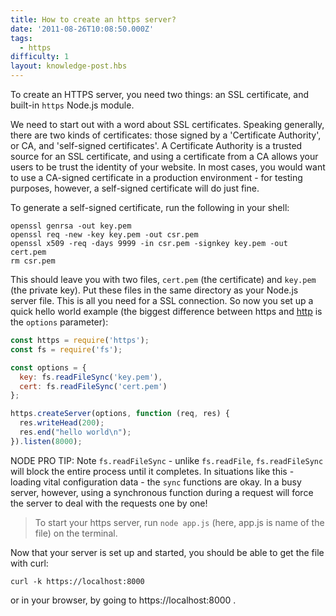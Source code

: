 ```yaml
---
title: How to create an https server?
date: '2011-08-26T10:08:50.000Z'
tags:
  - https
difficulty: 1
layout: knowledge-post.hbs
---
```


To create an HTTPS server, you need two things: an SSL certificate, and built-in `https` Node.js module.

We need to start out with a word about SSL certificates. Speaking generally, there are two kinds of certificates: those signed by a 'Certificate Authority', or CA, and 'self-signed certificates'. A Certificate Authority is a trusted source for an SSL certificate, and using a certificate from a CA allows your users to be trust the identity of your website. In most cases, you would want to use a CA-signed certificate in a production environment - for testing purposes, however, a self-signed certificate will do just fine.

To generate a self-signed certificate, run the following in your shell:

```
openssl genrsa -out key.pem
openssl req -new -key key.pem -out csr.pem
openssl x509 -req -days 9999 -in csr.pem -signkey key.pem -out cert.pem
rm csr.pem
```

This should leave you with two files, `cert.pem` (the certificate) and `key.pem` (the private key). Put these files in the same directory as your Node.js server file. This is all you need for a SSL connection. So now you set up a quick hello world example (the biggest difference between https and [http](/en/knowledge/HTTP/servers/how-to-create-a-HTTP-server/) is the `options` parameter):

```javascript
const https = require('https');
const fs = require('fs');

const options = {
  key: fs.readFileSync('key.pem'),
  cert: fs.readFileSync('cert.pem')
};

https.createServer(options, function (req, res) {
  res.writeHead(200);
  res.end("hello world\n");
}).listen(8000);
```

NODE PRO TIP: Note `fs.readFileSync` - unlike `fs.readFile`, `fs.readFileSync` will block the entire process until it completes. In situations like this - loading vital configuration data - the `sync` functions are okay. In a busy server, however, using a synchronous function during a request will force the server to deal with the requests one by one!

> To start your https server, run `node app.js` (here, app.js is name of the file) on the terminal.

Now that your server is set up and started, you should be able to get the file with curl:

```
curl -k https://localhost:8000
```

or in your browser, by going to https://localhost:8000 .
